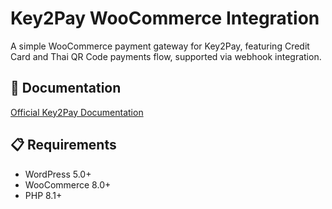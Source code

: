 # Key2Pay WooCommerce Integration

A simple WooCommerce payment gateway for Key2Pay, featuring Credit Card and Thai QR Code payments flow, supported via webhook integration.

## 📄 Documentation

[Official Key2Pay Documentation](https://key2pay.readme.io/reference/introduction)

## 📋 Requirements

- WordPress 5.0+
- WooCommerce 8.0+
- PHP 8.1+